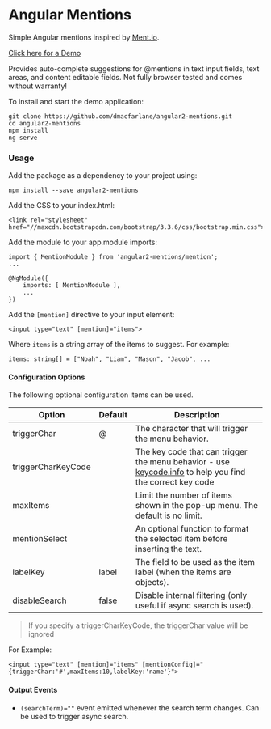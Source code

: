 # Angular Mentions

Simple Angular mentions inspired by [Ment.io](https://github.com/jeff-collins/ment.io).

[Click here for a Demo](http://dmacfarlane.github.io/angular2-mentions/)

Provides auto-complete suggestions for @mentions in text input fields, text areas,
and content editable fields. Not fully browser tested and comes without warranty!

To install and start the demo application:

    git clone https://github.com/dmacfarlane/angular2-mentions.git
    cd angular2-mentions
    npm install
    ng serve

### Usage

Add the package as a dependency to your project using:

    npm install --save angular2-mentions

Add the CSS to your index.html:

    <link rel="stylesheet" href="//maxcdn.bootstrapcdn.com/bootstrap/3.3.6/css/bootstrap.min.css">

Add the module to your app.module imports:

    import { MentionModule } from 'angular2-mentions/mention';
    ...

    @NgModule({
        imports: [ MentionModule ],
        ...
    })

Add the `[mention]` directive to your input element:

    <input type="text" [mention]="items">

Where `items` is a string array of the items to suggest. For example:

    items: string[] = ["Noah", "Liam", "Mason", "Jacob", ...

#### Configuration Options

The following optional configuration items can be used.

| Option             | Default  | Description |
| ---                | ---      | ---         |
| triggerChar        | @        | The character that will trigger the menu behavior. |
| triggerCharKeyCode |          | The key code that can trigger the menu behavior - use [keycode.info](http://keycode.info/) to help you find the correct key code |
| maxItems           |          | Limit the number of items shown in the pop-up menu. The default is no limit. |
| mentionSelect      |          | An optional function to format the selected item before inserting the text. |
| labelKey           | label    | The field to be used as the item label (when the items are objects). |
| disableSearch      | false    | Disable internal filtering (only useful if async search is used). |

> If you specify a triggerCharKeyCode, the triggerChar value will be ignored

For Example: 

    <input type="text" [mention]="items" [mentionConfig]="{triggerChar:'#',maxItems:10,labelKey:'name'}">

#### Output Events

- `(searchTerm)=""` event emitted whenever the search term changes. Can be used to trigger async search.
